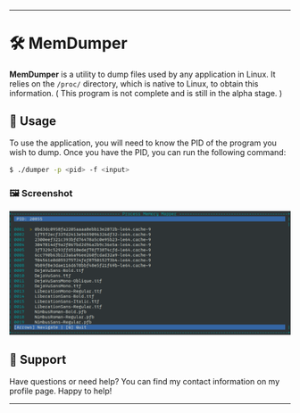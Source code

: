 
---

# 🛠️ MemDumper

**MemDumper** is a utility to dump files used by any application in Linux. It relies on the `/proc/` directory, which is native to Linux, to obtain this information.
( This program is not complete and is still in the alpha stage. )

## 🚀 Usage

To use the application, you will need to know the PID of the program you wish to dump. Once you have the PID, you can run the following command: 
```bash
$ ./dumper -p <pid> -f <input>
```

### 🖼️ Screenshot

![Screenshot](screenshot.png)

## 🤝 Support

Have questions or need help? You can find my contact information on my profile page. Happy to help!

---
